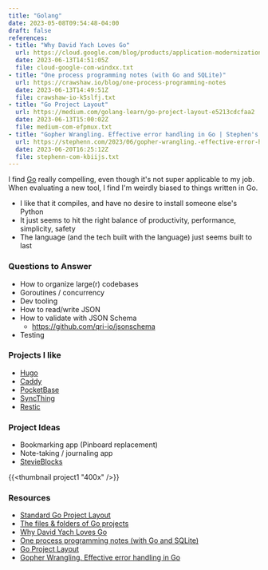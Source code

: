 ```yaml
---
title: "Golang"
date: 2023-05-08T09:54:48-04:00
draft: false
references:
- title: "Why David Yach Loves Go"
  url: https://cloud.google.com/blog/products/application-modernization/why-david-yach-loves-go
  date: 2023-06-13T14:51:05Z
  file: cloud-google-com-windxx.txt
- title: "One process programming notes (with Go and SQLite)"
  url: https://crawshaw.io/blog/one-process-programming-notes
  date: 2023-06-13T14:49:51Z
  file: crawshaw-io-k5slfj.txt
- title: "Go Project Layout"
  url: https://medium.com/golang-learn/go-project-layout-e5213cdcfaa2
  date: 2023-06-13T15:00:02Z
  file: medium-com-efpmux.txt
- title: "Gopher Wrangling. Effective error handling in Go | Stephen's Tech Blog"
  url: https://stephenn.com/2023/06/gopher-wrangling.-effective-error-handling-in-go/
  date: 2023-06-20T16:25:12Z
  file: stephenn-com-kbiijs.txt
---
```


I find [Go][1] really compelling, even though it's not super applicable to my job. When evaluating a new tool, I find I'm weirdly biased to things written in Go.

* I like that it compiles, and have no desire to install someone else's Python
* It just seems to hit the right balance of productivity, performance, simplicity, safety
* The language (and the tech built with the language) just seems built to last

[1]: https://go.dev/

### Questions to Answer

* How to organize large(r) codebases
* Goroutines / concurrency
* Dev tooling
* How to read/write JSON
* How to validate with JSON Schema
  * <https://github.com/qri-io/jsonschema>
* Testing

### Projects I like

* [Hugo][2]
* [Caddy][3]
* [PocketBase][4]
* [SyncThing][5]
* [Restic][6]

[2]: https://gohugo.io/
[3]: https://caddyserver.com/
[4]: https://pocketbase.io/
[5]: https://syncthing.net/
[6]: https://restic.net/

### Project Ideas

* Bookmarking app (Pinboard replacement)
* Note-taking / journaling app
* [StevieBlocks][7]

{{<thumbnail project1 "400x" />}}

[7]: https://gist.github.com/dce/f975cb21b50a2cf998bf7230cbf89d85

### Resources

* [Standard Go Project Layout][8]
* [The files & folders of Go projects][9]
* [Why David Yach Loves Go][10]
* [One process programming notes (with Go and SQLite)][11]
* [Go Project Layout][12]
* [Gopher Wrangling. Effective error handling in Go][13]

[8]: https://github.com/golang-standards/project-layout
[9]: https://changelog.com/gotime/278
[10]: https://cloud.google.com/blog/products/application-modernization/why-david-yach-loves-go
[11]: https://crawshaw.io/blog/one-process-programming-notes
[12]: https://medium.com/golang-learn/go-project-layout-e5213cdcfaa2
[13]: https://stephenn.com/2023/06/gopher-wrangling.-effective-error-handling-in-go/
